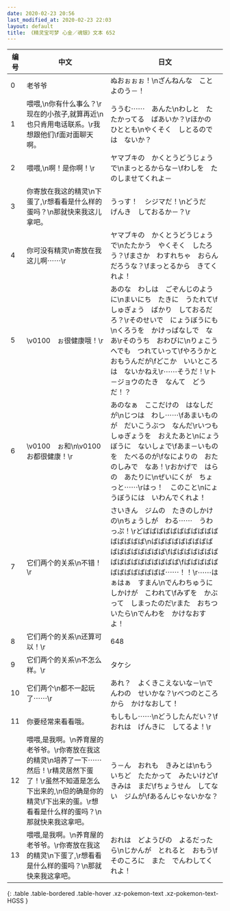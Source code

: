 ```yaml
---
date: 2020-02-23 20:56
last_modified_at: 2020-02-23 22:03
layout: default
title: 《精灵宝可梦 心金／魂银》文本 652
---
```

| 编号 | 中文 | 日文 |
| ---- | ---- | ---- |
| 0 | 老爷爷 | ぬおぉぉぉ！\nざんねんな　ことよのう－！ |
| 1 | 喂喂,\n你有什么事么？\r现在的小孩子,就算再近\n也只肯用电话联系。\r我想跟他们\f面对面聊天啊。 | ううむ⋯⋯　あんた\nわしと　たたかってる　ばあいか？\rほかの　ひととも\nやくそく　しとるのでは　ないか？ |
| 2 | 喂喂,\n啊！是你啊！\r | ヤマブキの　かくとうどうじょうで\nまっとるからな－\fわしを　たのしませてくれよ－ |
| 3 | 你寄放在我这的精灵\n下蛋了,\r想看看是什么样的蛋吗？\n那就快来我这儿拿吧。 | うっす！　シジマだ！\nどうだ　げんき　しておるか－？\r |
| 4 | 你可没有精灵\n寄放在我这儿啊⋯⋯\r | ヤマブキの　かくとうどうじょうで\nたたかう　やくそく　したろう？\fまさか　わすれちゃ　おらんだろうな？\fまっとるから　きてくれよ！ |
| 5 | \v0100　ぉ很健康哦！\r | あのな　わしは　ごぞんじのように\nまいにち　たきに　うたれて\fしゅぎょう　ばかり　しておるだろ？\rそのせいで　にょうぼうにも\nくろうを　かけっぱなしで　なあ\rそのうち　おわびに\nりょこうへでも　つれていって\fやろうかと　おもうんだが\fどこか　いいところは　ないかねえ\r⋯⋯そうだ！\rト－ジョウのたき　なんて　どうだ！？ |
| 6 | \v0100　ぉ和\n\v0100　お都很健康！\r | あのなぁ　ここだけの　はなしだが\nじつは　わし⋯⋯\fあまいものが　だいこうぶつ　なんだ\rいつも　しゅぎょうを　おえたあと\nにょうぼうに　ないしょで\fあま－いものを　たべるのが\fなによりの　おたのしみで　なあ！\rおかげで　はらの　あたりに\nぜいにくが　ちょっと⋯⋯\rはっ！　このこと\nにょうぼうには　いわんでくれよ！ |
| 7 | 它们两个的关系\n不错！\r | さいきん　ジムの　たきのしかけの\nちょうしが　わる⋯⋯　うわっぷ！\rどばばばばばばばばばばばばばばばば\nばばばばばばばばばばばばばばばばば\fばばばばばばばばばばばばばばばばば\fばばばばばばばばばばばばば⋯⋯！！\r⋯⋯はぁはぁ　すまん\nでんわちゅうに　しかけが　こわれて\fみずを　かぶって　しまったのだ\rまた　おちついたら\nでんわを　かけなおすよ！ |
| 8 | 它们两个的关系\n还算可以！\r | 648 |
| 9 | 它们两个的关系\n不怎么样。\r | タケシ |
| 10 | 它们两个\n都不一起玩了⋯⋯\r | あれ？　よくきこえないな－\nでんわの　せいかな？\rべつのところから　かけなおして！ |
| 11 | 你要经常来看看哦。 | もしもし⋯⋯\nどうしたんだい？\fおれは　げんきに　してるよ！\r |
| 12 | 喂喂,是我啊。\n养育屋的老爷爷。\r你寄放在我这的精灵\n培养了一下⋯⋯然后！\r精灵居然下蛋了！\r虽然不知道是怎么下出来的,\n但的确是你的精灵\f下出来的蛋。\r想看看是什么样的蛋吗？\n那就快来我这拿吧。 | う－ん　おれも　きみとは\nもういちど　たたかって　みたいけど\fきみは　まだ\fちょうせん　してない　ジムが\fあるんじゃないかな？ |
| 13 | 喂喂,是我啊。\n养育屋的老爷爷。\r你寄放在我这的精灵\n下蛋了,\r想看看是什么样的蛋吗？\n那就快来我这拿吧。 | おれは　どようびの　よるだったら\nじかんが　とれると　おもう\fそのころに　また　でんわしてくれよ！ |
{: .table .table-bordered .table-hover .xz-pokemon-text .xz-pokemon-text-HGSS }